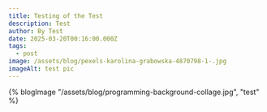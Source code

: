 ```yaml
---
title: Testing of the Test
description: Test
author: By Test
date: 2025-03-20T00:16:00.000Z
tags:
  - post
image: /assets/blog/pexels-karolina-grabowska-4870798-1-.jpg
imageAlt: test pic
---
```

{% blogImage "/assets/blog/programming-background-collage.jpg", "test" %}
